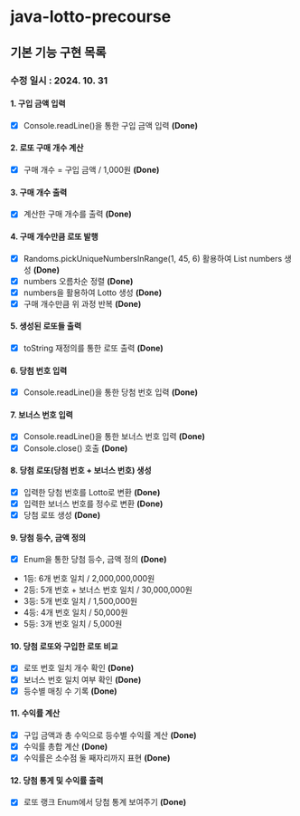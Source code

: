 # java-lotto-precourse

## 기본 기능 구현 목록

### 수정 일시 : 2024. 10. 31

#### 1. 구입 금액 입력

- [X] Console.readLine()을 통한 구입 금액 입력 **(Done)**

#### 2. 로또 구매 개수 계산

- [X] 구매 개수 = 구입 금액 / 1,000원 **(Done)**

#### 3. 구매 개수 출력

- [X] 계산한 구매 개수를 출력 **(Done)**

#### 4. 구매 개수만큼 로또 발행

- [X] Randoms.pickUniqueNumbersInRange(1, 45, 6) 활용하여 List numbers 생성 **(Done)**
- [X] numbers 오름차순 정렬 **(Done)**
- [X] numbers을 활용하여 Lotto 생성 **(Done)**
- [X] 구매 개수만큼 위 과정 반복 **(Done)**

#### 5. 생성된 로또들 출력

- [X] toString 재정의를 통한 로또 출력 **(Done)**

#### 6. 당첨 번호 입력

- [X] Console.readLine()을 통한 당첨 번호 입력 **(Done)**

#### 7. 보너스 번호 입력

- [X] Console.readLine()을 통한 보너스 번호 입력 **(Done)**
- [X] Console.close() 호출 **(Done)**

#### 8. 당첨 로또(당첨 번호 + 보너스 번호) 생성

- [X] 입력한 당첨 번호를 Lotto로 변환 **(Done)**
- [X] 입력한 보너스 번호를 정수로 변환 **(Done)**
- [X] 당첨 로또 생성 **(Done)**
  <br>

#### 9. 당첨 등수, 금액 정의

- [X] Enum을 통한 당첨 등수, 금액 정의 **(Done)**
- 1등: 6개 번호 일치 / 2,000,000,000원
- 2등: 5개 번호 + 보너스 번호 일치 / 30,000,000원
- 3등: 5개 번호 일치 / 1,500,000원
- 4등: 4개 번호 일치 / 50,000원
- 5등: 3개 번호 일치 / 5,000원

#### 10. 당첨 로또와 구입한 로또 비교

- [X] 로또 번호 일치 개수 확인 **(Done)**
- [X] 보너스 번호 일치 여부 확인 **(Done)**
- [X] 등수별 매칭 수 기록 **(Done)**

#### 11. 수익률 계산

- [X] 구입 금액과 총 수익으로 등수별 수익률 계산 **(Done)**
- [X] 수익률 총합 계산 **(Done)**
- [X] 수익률은 소수점 둘 째자리까지 표현 **(Done)**

#### 12. 당첨 통게 및 수익률 출력

- [X] 로또 랭크 Enum에서 당첨 통계 보여주기 **(Done)**